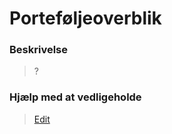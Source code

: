 # Porteføljeoverblik

### Beskrivelse

> ?

### Hjælp med at vedligeholde

> [Edit](https://github.com/FMDatahub/Portal/blob/main/docs/Moduler/Portefoljestyring/Portefoljeoverblik.md)

